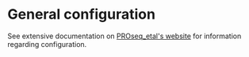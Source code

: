 # General configuration

See extensive documentation on [PROseq_etal's website](https://proseq-etal.readthedocs.io/en/latest/) for information regarding configuration.
